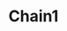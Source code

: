 ---
title: Chain1
date: 
draft: false

# descripcion
description : Pulsera en plata 925. No regulable

materials: Plata 925

color: 

dimensions: Largo 18,5 no regulable

code: 03-09-0860

type: "Pulseras"

categories: []

price: $7.770,00

price_eftvo: $6.605,00

# Images
# first image will be shown in the product page
images:
  # - image: "images/path_to_image"
  # La ubicacion de las imagenes es imagenes/Pulseras/Pulseras.Plata/03-09-0860-chain1
  - image: "./images/pulseras/plata/03-09-0860-chain1_a.jpg"
  - image: "./images/pulseras/plata/03-09-0860-chain1_b.jpg"
---